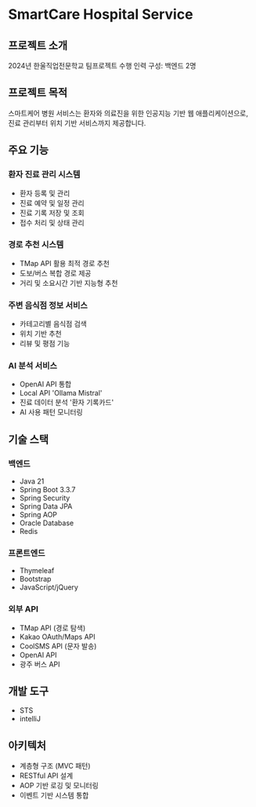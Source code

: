 # SmartCare Hospital Service

## 프로젝트 소개
2024년 한울직업전문학교 팀프로젝트 수행
인력 구성: 백엔드 2명

## 프로젝트 목적
스마트케어 병원 서비스는 환자와 의료진을 위한 인공지능 기반 웹 애플리케이션으로, 진료 관리부터 위치 기반 서비스까지 제공합니다.

## 주요 기능

### 환자 진료 관리 시스템
- 환자 등록 및 관리
- 진료 예약 및 일정 관리
- 진료 기록 저장 및 조회
- 접수 처리 및 상태 관리

### 경로 추천 시스템
- TMap API 활용 최적 경로 추천
- 도보/버스 복합 경로 제공
- 거리 및 소요시간 기반 지능형 추천

### 주변 음식점 정보 서비스
- 카테고리별 음식점 검색
- 위치 기반 추천
- 리뷰 및 평점 기능

### AI 분석 서비스
- OpenAI API 통합
- Local API 'Ollama Mistral'
- 진료 데이터 분석 '환자 기록카드'
- AI 사용 패턴 모니터링

## 기술 스택

### 백엔드
- Java 21
- Spring Boot 3.3.7
- Spring Security
- Spring Data JPA
- Spring AOP
- Oracle Database
- Redis

### 프론트엔드
- Thymeleaf
- Bootstrap
- JavaScript/jQuery

### 외부 API
- TMap API (경로 탐색)
- Kakao OAuth/Maps API
- CoolSMS API (문자 발송)
- OpenAI API
- 광주 버스 API

## 개발 도구
- STS
- intelliJ

## 아키텍처
- 계층형 구조 (MVC 패턴)
- RESTful API 설계
- AOP 기반 로깅 및 모니터링
- 이벤트 기반 시스템 통합
